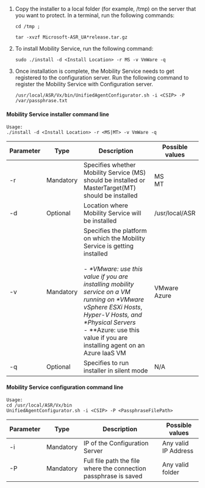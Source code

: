 1. Copy the installer to a local folder (for example, /tmp) on the server that you want to protect. In a terminal, run the following commands:
   ```
   cd /tmp ;

   tar -xvzf Microsoft-ASR_UA*release.tar.gz
   ```
2. To install Mobility Service, run the following command:

   ```
   sudo ./install -d <Install Location> -r MS -v VmWare -q
   ```
3. Once installation is complete, the Mobility Service needs to get registered to the configuration server. Run the following command to register the Mobility Service with Configuration server.

   ```
   /usr/local/ASR/Vx/bin/UnifiedAgentConfigurator.sh -i <CSIP> -P /var/passphrase.txt
   ```

#### Mobility Service installer command line

```
Usage:
./install -d <Install Location> -r <MS|MT> -v VmWare -q
```


| Parameter |   Type    |                                                                                                                                                                 Description                                                                                                                                                                 |  Possible values   |
|-----------|-----------|---------------------------------------------------------------------------------------------------------------------------------------------------------------------------------------------------------------------------------------------------------------------------------------------------------------------------------------------|--------------------|
|    -r     | Mandatory |                                                                                                                     Specifies whether Mobility Service (MS) should be installed or MasterTarget(MT) should be installed                                                                                                                     |    MS </br> MT     |
|    -d     | Optional  |                                                                                                                                              Location where Mobility Service will be installed                                                                                                                                              |   /usr/local/ASR   |
|    -v     | Mandatory | Specifies the platform on which the Mobility Service is getting installed </br> </br>- <em>*VMware: use this value if you are installing mobility service on a VM running on *VMware vSphere ESXi Hosts</em>, <em>Hyper-V Hosts, and *Physical Servers</em> </br> - **Azure: use this value if you are installing agent on an Azure IaaS VM | VMware </br> Azure |
|    -q     | Optional  |                                                                                                                                                  Specifies to run installer in silent mode                                                                                                                                                  |        N/A         |

#### Mobility Service configuration command line

```
Usage:
cd /usr/local/ASR/Vx/bin
UnifiedAgentConfigurator.sh -i <CSIP> -P <PassphraseFilePath>
```


| Parameter |   Type    |                           Description                            |   Possible values    |
|-----------|-----------|------------------------------------------------------------------|----------------------|
|    -i     | Mandatory |                  IP of the Configuration Server                  | Any valid IP Address |
|    -P     | Mandatory | Full file path the file where the connection passphrase is saved |   Any valid folder   |

